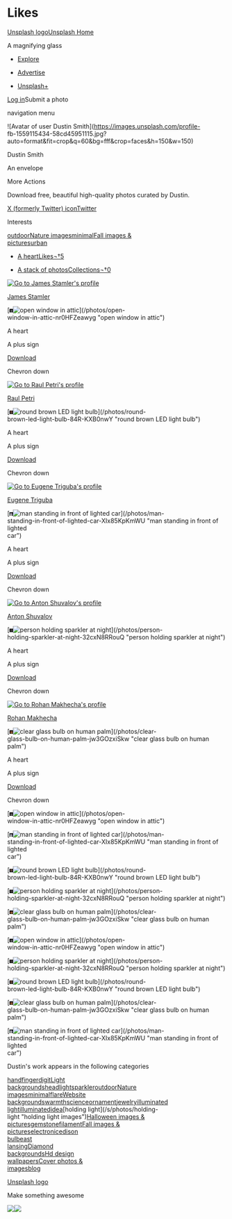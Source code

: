 # Likes

[Unsplash logoUnsplash Home](/ "Home 'Äî Unsplash")

A magnifying glass

  * [Explore](/explore)

  * [Advertise](/advertise)

  * [Unsplash+](/plus)

[Log in](https://unsplash.com/login)Submit a photo

navigation menu

![Avatar of user Dustin Smith](https://images.unsplash.com/profile-  
fb-1559115434-58cd45951115.jpg?auto=format&fit=crop&q=60&bg=fff&crop=faces&h=150&w=150)

Dustin Smith

An envelope

More Actions

Download free, beautiful high-quality photos curated by Dustin.

[X (formerly Twitter) iconTwitter](https://twitter.com/Wh0isdsmith)

Interests

[outdoor](/s/photos/outdoor "outdoor images")[Nature images](/images/nature  
"Nature images")[minimal](/s/photos/minimal "minimal images")[Fall images &  
pictures](/images/nature/fall "Fall images & pictures")[urban](/s/photos/urban  
"urban images")

  * [A heartLikes¬†5](/@whoisdsmith/likes)

  * [A stack of photosCollections¬†0](/@whoisdsmith/collections)

[![Go to James Stamler's  
profile](https://images.unsplash.com/profile-1649439566120-9c4af38981b1?auto=format&fit=crop&q=60&bg=fff&crop=faces&h=32&w=32)](/@jamesstamler)

[James Stamler](/@jamesstamler)

[![](data:image/bmp;base64,Qk32BAAAAAAAADYAAAAoAAAACAAAAAgAAAABABgAAAAAAMAAAAATCwAAEwsAAAAAAAAAAAAAAAAAAAAAJSUlODg4Pz8/OTk5JSUlAAAAAAAACAgIODg4Tk5OVVVVTk5OODg4CAgIAAAAFhYWRUVFXV1dZWVlXV1dRUVFFxcXAAAAGRkZSEhIYGBgaGhoYGBgR0dHGRkZAAAAEBAQPz8/VlZWXV1dVlZWPj4+ERERAAAAAAAAKCgoOzs7QkJCOzs7KCgoAAAAAAAAAAAAAAAAAAAAAAAAAAAAAAAAAAAAAAAAAAAAAAAAAAAAAAAAAAAAAAAAAAAA)![open  
window in  
attic](https://images.unsplash.com/photo-1477233770521-bb91d0dabcde?auto=format&fit=crop&q=80&w=1000&ixlib=rb-4.0.3&ixid=M3wxMjA3fDB8MHxwcm9maWxlLWxpa2VkfDF8fHxlbnwwfHx8fHw%3D)](/photos/open-  
window-in-attic-nr0HFZeawyg "open window in attic")

A heart

A plus sign

[Download](https://unsplash.com/photos/nr0HFZeawyg/download?ixid=M3wxMjA3fDB8MXxhbGx8fHx8fHx8Mnx8MTY5OTIxNTQwMnw&force=true  
"Download photo")

Chevron down

[![Go to Raul Petri's  
profile](https://images.unsplash.com/profile-1626876603287-50a6e65d5dc7image?auto=format&fit=crop&q=60&bg=fff&crop=faces&h=32&w=32)](/@raulpetri)

[Raul Petri](/@raulpetri)

[![](data:image/bmp;base64,Qk32BAAAAAAAADYAAAAoAAAACAAAAAgAAAABABgAAAAAAMAAAAATCwAAEwsAAAAAAAAAAAAAFQAAGAAAHBoAICYcIScbHiAAGBAAEQAAEgAAGggAJioyLThJLThJJi82HR4QFQQADgAAHBAALjZNN0VkNkZjLjtRIigzGBAIDAAAHhMcMjtZPExwO01wMUBdJCw/GhQeDgAAHhMcMTtZO0xwOkxwMT9cJCs+GRQeEgAAHQ8LLDZQNEVmNEVlLDlSISUzFg8PFQAAGwkAJi9DLT1ZLTxXJzBDHh4jEwkAFgAAGwYAIys8KTlSKThQJSw8HBoZEgQA)![round  
brown LED light  
bulb](https://images.unsplash.com/photo-1481127303226-3f47f8af862d?auto=format&fit=crop&q=80&w=1000&ixlib=rb-4.0.3&ixid=M3wxMjA3fDB8MHxwcm9maWxlLWxpa2VkfDJ8fHxlbnwwfHx8fHw%3D)](/photos/round-  
brown-led-light-bulb-84R-KXB0nwY "round brown LED light bulb")

A heart

A plus sign

[Download](https://unsplash.com/photos/84R-KXB0nwY/download?ixid=M3wxMjA3fDB8MXxhbGx8fHx8fHx8Mnx8MTY5OTIxNTQwMnw&force=true  
"Download photo")

Chevron down

[![Go to Eugene Triguba's  
profile](https://images.unsplash.com/profile-1467225614974-3f06cd9580fc?auto=format&fit=crop&q=60&bg=fff&crop=faces&h=32&w=32)](/@eugenetriguba)

[Eugene Triguba](/@eugenetriguba)

[![](data:image/bmp;base64,Qk32BAAAAAAAADYAAAAoAAAACAAAAAgAAAABABgAAAAAAMAAAAATCwAAEwsAAAAAAAAAAAAAAAAAVGJhoKKot7S7nZicWlNOAAAAACwTAB4AaW1osK6yx8LJsKeudGhrMSUAOkIuLi4AeHVsvLa408vSvbK7h3d/Uj86VFA7NC0AeHJmurKz0cfOva+6iXeDV0FDV044Cw0AZWJTpp+evLK3qZumd2N0QSYzPjgZAAAANj8pf3x3lYyOgXR/SjJPAAAAAAAAAAAAAAAAR0w+X1lVRjZEAAAAAAAAAAAAAAAAAAAABicAOTQlAAAAAAAAAAAAAAAA)![man  
standing in front of lighted  
car](https://images.unsplash.com/photo-1475115943564-fd744078e583?auto=format&fit=crop&q=80&w=1000&ixlib=rb-4.0.3&ixid=M3wxMjA3fDB8MHxwcm9maWxlLWxpa2VkfDN8fHxlbnwwfHx8fHw%3D)](/photos/man-  
standing-in-front-of-lighted-car-XIx85KpKmWU "man standing in front of lighted  
car")

A heart

A plus sign

[Download](https://unsplash.com/photos/XIx85KpKmWU/download?ixid=M3wxMjA3fDB8MXxhbGx8fHx8fHx8Mnx8MTY5OTIxNTQwMnw&force=true  
"Download photo")

Chevron down

[![Go to Anton Shuvalov's  
profile](https://images.unsplash.com/profile-1549297927664-5bb196fe33c5?auto=format&fit=crop&q=60&bg=fff&crop=faces&h=32&w=32)](/@a8ka)

[Anton Shuvalov](/@a8ka)

[![](data:image/bmp;base64,Qk32BAAAAAAAADYAAAAoAAAACAAAAAgAAAABABgAAAAAAMAAAAATCwAAEwsAAAAAAAAAAAAAAAIABQgADxEKFRcQFhgRExUODhAICAsAAAIADQ8KHR4eJicpKSosJSYnGxwcDhAMAAIAEhQTJygrMzQ4Njc8MTI3JSYpExUTAAIAFRcXLCwxOTpAPT1ENzg+KSovFRcXAAIAFRcWLCwxOTlAPD1ENzg+KSouFRcWAAIAExQTJygsNDQ6Nzc+MjI4JSYqExUUAAIAEBIPIiMlLS0yMDA1KywwICEjEBIQAAIADhANHyAiKSouLC0xJygsHR4gDxEO)![person  
holding sparkler at  
night](https://images.unsplash.com/photo-1555760244-102669dbce89?auto=format&fit=crop&q=80&w=1000&ixlib=rb-4.0.3&ixid=M3wxMjA3fDB8MHxwcm9maWxlLWxpa2VkfDR8fHxlbnwwfHx8fHw%3D)](/photos/person-  
holding-sparkler-at-night-32cxN8RRouQ "person holding sparkler at night")

A heart

A plus sign

[Download](https://unsplash.com/photos/32cxN8RRouQ/download?ixid=M3wxMjA3fDB8MXxhbGx8fHx8fHx8Mnx8MTY5OTIxNTQwMnw&force=true  
"Download photo")

Chevron down

[![Go to Rohan Makhecha's  
profile](https://images.unsplash.com/profile-1507665994373-0110a2b2f255?auto=format&fit=crop&q=60&bg=fff&crop=faces&h=32&w=32)](/@rohanmakhecha)

[Rohan Makhecha](/@rohanmakhecha)

[![](data:image/bmp;base64,Qk32BAAAAAAAADYAAAAoAAAACAAAAAgAAAABABgAAAAAAMAAAAATCwAAEwsAAAAAAAAAAAAAAAAAAAAAABsAFS85HThOGzVMDCQvAAAAAAMAABggFjFNJURrLE57K0x2HztbBBccCRsxEihHIj5rL1OJNl6YNVySKkl1FyVBDh89FitRJUF0MlaROWKfOGCZLk18HCdKBBExESBFITlnLk2DNViQM1aJKENuFxs8AAAAAAAZFSFBIzZaKD9mJTxgGilGBQAAAAAAAAAAAAAAEQAAFA8ADQAAAAAAAAAAAAAAAAAAAAAAAQAAAwAAAAAAAAAAAAAA)![clear  
glass bulb on human  
palm](https://images.unsplash.com/photo-1507668077129-56e32842fceb?auto=format&fit=crop&q=80&w=1000&ixlib=rb-4.0.3&ixid=M3wxMjA3fDB8MHxwcm9maWxlLWxpa2VkfDV8fHxlbnwwfHx8fHw%3D)](/photos/clear-  
glass-bulb-on-human-palm-jw3GOzxiSkw "clear glass bulb on human palm")

A heart

A plus sign

[Download](https://unsplash.com/photos/jw3GOzxiSkw/download?ixid=M3wxMjA3fDB8MXxhbGx8fHx8fHx8Mnx8MTY5OTIxNTQwMnw&force=true  
"Download photo")

Chevron down

[![](data:image/bmp;base64,Qk32BAAAAAAAADYAAAAoAAAACAAAAAgAAAABABgAAAAAAMAAAAATCwAAEwsAAAAAAAAAAAAAAAAAAAAAJSUlODg4Pz8/OTk5JSUlAAAAAAAACAgIODg4Tk5OVVVVTk5OODg4CAgIAAAAFhYWRUVFXV1dZWVlXV1dRUVFFxcXAAAAGRkZSEhIYGBgaGhoYGBgR0dHGRkZAAAAEBAQPz8/VlZWXV1dVlZWPj4+ERERAAAAAAAAKCgoOzs7QkJCOzs7KCgoAAAAAAAAAAAAAAAAAAAAAAAAAAAAAAAAAAAAAAAAAAAAAAAAAAAAAAAAAAAAAAAAAAAA)![open  
window in  
attic](https://images.unsplash.com/photo-1477233770521-bb91d0dabcde?auto=format&fit=crop&q=80&w=1000&ixlib=rb-4.0.3&ixid=M3wxMjA3fDB8MHxwcm9maWxlLWxpa2VkfDF8fHxlbnwwfHx8fHw%3D)](/photos/open-  
window-in-attic-nr0HFZeawyg "open window in attic")

[![](data:image/bmp;base64,Qk32BAAAAAAAADYAAAAoAAAACAAAAAgAAAABABgAAAAAAMAAAAATCwAAEwsAAAAAAAAAAAAAAAAAVGJhoKKot7S7nZicWlNOAAAAACwTAB4AaW1osK6yx8LJsKeudGhrMSUAOkIuLi4AeHVsvLa408vSvbK7h3d/Uj86VFA7NC0AeHJmurKz0cfOva+6iXeDV0FDV044Cw0AZWJTpp+evLK3qZumd2N0QSYzPjgZAAAANj8pf3x3lYyOgXR/SjJPAAAAAAAAAAAAAAAAR0w+X1lVRjZEAAAAAAAAAAAAAAAAAAAABicAOTQlAAAAAAAAAAAAAAAA)![man  
standing in front of lighted  
car](https://images.unsplash.com/photo-1475115943564-fd744078e583?auto=format&fit=crop&q=80&w=1000&ixlib=rb-4.0.3&ixid=M3wxMjA3fDB8MHxwcm9maWxlLWxpa2VkfDN8fHxlbnwwfHx8fHw%3D)](/photos/man-  
standing-in-front-of-lighted-car-XIx85KpKmWU "man standing in front of lighted  
car")

[![](data:image/bmp;base64,Qk32BAAAAAAAADYAAAAoAAAACAAAAAgAAAABABgAAAAAAMAAAAATCwAAEwsAAAAAAAAAAAAAFQAAGAAAHBoAICYcIScbHiAAGBAAEQAAEgAAGggAJioyLThJLThJJi82HR4QFQQADgAAHBAALjZNN0VkNkZjLjtRIigzGBAIDAAAHhMcMjtZPExwO01wMUBdJCw/GhQeDgAAHhMcMTtZO0xwOkxwMT9cJCs+GRQeEgAAHQ8LLDZQNEVmNEVlLDlSISUzFg8PFQAAGwkAJi9DLT1ZLTxXJzBDHh4jEwkAFgAAGwYAIys8KTlSKThQJSw8HBoZEgQA)![round  
brown LED light  
bulb](https://images.unsplash.com/photo-1481127303226-3f47f8af862d?auto=format&fit=crop&q=80&w=1000&ixlib=rb-4.0.3&ixid=M3wxMjA3fDB8MHxwcm9maWxlLWxpa2VkfDJ8fHxlbnwwfHx8fHw%3D)](/photos/round-  
brown-led-light-bulb-84R-KXB0nwY "round brown LED light bulb")

[![](data:image/bmp;base64,Qk32BAAAAAAAADYAAAAoAAAACAAAAAgAAAABABgAAAAAAMAAAAATCwAAEwsAAAAAAAAAAAAAAAIABQgADxEKFRcQFhgRExUODhAICAsAAAIADQ8KHR4eJicpKSosJSYnGxwcDhAMAAIAEhQTJygrMzQ4Njc8MTI3JSYpExUTAAIAFRcXLCwxOTpAPT1ENzg+KSovFRcXAAIAFRcWLCwxOTlAPD1ENzg+KSouFRcWAAIAExQTJygsNDQ6Nzc+MjI4JSYqExUUAAIAEBIPIiMlLS0yMDA1KywwICEjEBIQAAIADhANHyAiKSouLC0xJygsHR4gDxEO)![person  
holding sparkler at  
night](https://images.unsplash.com/photo-1555760244-102669dbce89?auto=format&fit=crop&q=80&w=1000&ixlib=rb-4.0.3&ixid=M3wxMjA3fDB8MHxwcm9maWxlLWxpa2VkfDR8fHxlbnwwfHx8fHw%3D)](/photos/person-  
holding-sparkler-at-night-32cxN8RRouQ "person holding sparkler at night")

[![](data:image/bmp;base64,Qk32BAAAAAAAADYAAAAoAAAACAAAAAgAAAABABgAAAAAAMAAAAATCwAAEwsAAAAAAAAAAAAAAAAAAAAAABsAFS85HThOGzVMDCQvAAAAAAMAABggFjFNJURrLE57K0x2HztbBBccCRsxEihHIj5rL1OJNl6YNVySKkl1FyVBDh89FitRJUF0MlaROWKfOGCZLk18HCdKBBExESBFITlnLk2DNViQM1aJKENuFxs8AAAAAAAZFSFBIzZaKD9mJTxgGilGBQAAAAAAAAAAAAAAEQAAFA8ADQAAAAAAAAAAAAAAAAAAAAAAAQAAAwAAAAAAAAAAAAAA)![clear  
glass bulb on human  
palm](https://images.unsplash.com/photo-1507668077129-56e32842fceb?auto=format&fit=crop&q=80&w=1000&ixlib=rb-4.0.3&ixid=M3wxMjA3fDB8MHxwcm9maWxlLWxpa2VkfDV8fHxlbnwwfHx8fHw%3D)](/photos/clear-  
glass-bulb-on-human-palm-jw3GOzxiSkw "clear glass bulb on human palm")

[![](data:image/bmp;base64,Qk32BAAAAAAAADYAAAAoAAAACAAAAAgAAAABABgAAAAAAMAAAAATCwAAEwsAAAAAAAAAAAAAAAAAAAAAJSUlODg4Pz8/OTk5JSUlAAAAAAAACAgIODg4Tk5OVVVVTk5OODg4CAgIAAAAFhYWRUVFXV1dZWVlXV1dRUVFFxcXAAAAGRkZSEhIYGBgaGhoYGBgR0dHGRkZAAAAEBAQPz8/VlZWXV1dVlZWPj4+ERERAAAAAAAAKCgoOzs7QkJCOzs7KCgoAAAAAAAAAAAAAAAAAAAAAAAAAAAAAAAAAAAAAAAAAAAAAAAAAAAAAAAAAAAAAAAAAAAA)![open  
window in  
attic](https://images.unsplash.com/photo-1477233770521-bb91d0dabcde?auto=format&fit=crop&q=80&w=1000&ixlib=rb-4.0.3&ixid=M3wxMjA3fDB8MHxwcm9maWxlLWxpa2VkfDF8fHxlbnwwfHx8fHw%3D)](/photos/open-  
window-in-attic-nr0HFZeawyg "open window in attic")

[![](data:image/bmp;base64,Qk32BAAAAAAAADYAAAAoAAAACAAAAAgAAAABABgAAAAAAMAAAAATCwAAEwsAAAAAAAAAAAAAAAIABQgADxEKFRcQFhgRExUODhAICAsAAAIADQ8KHR4eJicpKSosJSYnGxwcDhAMAAIAEhQTJygrMzQ4Njc8MTI3JSYpExUTAAIAFRcXLCwxOTpAPT1ENzg+KSovFRcXAAIAFRcWLCwxOTlAPD1ENzg+KSouFRcWAAIAExQTJygsNDQ6Nzc+MjI4JSYqExUUAAIAEBIPIiMlLS0yMDA1KywwICEjEBIQAAIADhANHyAiKSouLC0xJygsHR4gDxEO)![person  
holding sparkler at  
night](https://images.unsplash.com/photo-1555760244-102669dbce89?auto=format&fit=crop&q=80&w=1000&ixlib=rb-4.0.3&ixid=M3wxMjA3fDB8MHxwcm9maWxlLWxpa2VkfDR8fHxlbnwwfHx8fHw%3D)](/photos/person-  
holding-sparkler-at-night-32cxN8RRouQ "person holding sparkler at night")

[![](data:image/bmp;base64,Qk32BAAAAAAAADYAAAAoAAAACAAAAAgAAAABABgAAAAAAMAAAAATCwAAEwsAAAAAAAAAAAAAFQAAGAAAHBoAICYcIScbHiAAGBAAEQAAEgAAGggAJioyLThJLThJJi82HR4QFQQADgAAHBAALjZNN0VkNkZjLjtRIigzGBAIDAAAHhMcMjtZPExwO01wMUBdJCw/GhQeDgAAHhMcMTtZO0xwOkxwMT9cJCs+GRQeEgAAHQ8LLDZQNEVmNEVlLDlSISUzFg8PFQAAGwkAJi9DLT1ZLTxXJzBDHh4jEwkAFgAAGwYAIys8KTlSKThQJSw8HBoZEgQA)![round  
brown LED light  
bulb](https://images.unsplash.com/photo-1481127303226-3f47f8af862d?auto=format&fit=crop&q=80&w=1000&ixlib=rb-4.0.3&ixid=M3wxMjA3fDB8MHxwcm9maWxlLWxpa2VkfDJ8fHxlbnwwfHx8fHw%3D)](/photos/round-  
brown-led-light-bulb-84R-KXB0nwY "round brown LED light bulb")

[![](data:image/bmp;base64,Qk32BAAAAAAAADYAAAAoAAAACAAAAAgAAAABABgAAAAAAMAAAAATCwAAEwsAAAAAAAAAAAAAAAAAAAAAABsAFS85HThOGzVMDCQvAAAAAAMAABggFjFNJURrLE57K0x2HztbBBccCRsxEihHIj5rL1OJNl6YNVySKkl1FyVBDh89FitRJUF0MlaROWKfOGCZLk18HCdKBBExESBFITlnLk2DNViQM1aJKENuFxs8AAAAAAAZFSFBIzZaKD9mJTxgGilGBQAAAAAAAAAAAAAAEQAAFA8ADQAAAAAAAAAAAAAAAAAAAAAAAQAAAwAAAAAAAAAAAAAA)![clear  
glass bulb on human  
palm](https://images.unsplash.com/photo-1507668077129-56e32842fceb?auto=format&fit=crop&q=80&w=1000&ixlib=rb-4.0.3&ixid=M3wxMjA3fDB8MHxwcm9maWxlLWxpa2VkfDV8fHxlbnwwfHx8fHw%3D)](/photos/clear-  
glass-bulb-on-human-palm-jw3GOzxiSkw "clear glass bulb on human palm")

[![](data:image/bmp;base64,Qk32BAAAAAAAADYAAAAoAAAACAAAAAgAAAABABgAAAAAAMAAAAATCwAAEwsAAAAAAAAAAAAAAAAAVGJhoKKot7S7nZicWlNOAAAAACwTAB4AaW1osK6yx8LJsKeudGhrMSUAOkIuLi4AeHVsvLa408vSvbK7h3d/Uj86VFA7NC0AeHJmurKz0cfOva+6iXeDV0FDV044Cw0AZWJTpp+evLK3qZumd2N0QSYzPjgZAAAANj8pf3x3lYyOgXR/SjJPAAAAAAAAAAAAAAAAR0w+X1lVRjZEAAAAAAAAAAAAAAAAAAAABicAOTQlAAAAAAAAAAAAAAAA)![man  
standing in front of lighted  
car](https://images.unsplash.com/photo-1475115943564-fd744078e583?auto=format&fit=crop&q=80&w=1000&ixlib=rb-4.0.3&ixid=M3wxMjA3fDB8MHxwcm9maWxlLWxpa2VkfDN8fHxlbnwwfHx8fHw%3D)](/photos/man-  
standing-in-front-of-lighted-car-XIx85KpKmWU "man standing in front of lighted  
car")

Dustin's work appears in the following categories

[hand](/s/photos/hand "hand images")[finger](/s/photos/finger "finger  
images")[digit](/s/photos/digit "digit images")[Light  
backgrounds](/backgrounds/colors/light "Light  
backgrounds")[headlight](/s/photos/headlight "headlight  
images")[sparkler](/s/photos/sparkler "sparkler  
images")[outdoor](/s/photos/outdoor "outdoor images")[Nature  
images](/images/nature "Nature images")[minimal](/s/photos/minimal "minimal  
images")[flare](/s/photos/flare "flare images")[Website  
backgrounds](/backgrounds/apps/website "Website  
backgrounds")[warmth](/s/photos/warmth "warmth  
images")[science](/s/photos/science "science  
images")[ornament](/s/photos/ornament "ornament  
images")[jewelry](/s/photos/jewelry "jewelry images")[illuminated  
light](/s/photos/illuminated-light "illuminated light  
images")[illuminated](/s/photos/illuminated "illuminated  
images")[idea](/s/photos/idea "idea images")[holding light](/s/photos/holding-  
light "holding light images")[Halloween images &  
pictures](/images/events/halloween "Halloween images &  
pictures")[gemstone](/s/photos/gemstone "gemstone  
images")[filament](/s/photos/filament "filament images")[Fall images &  
pictures](/images/nature/fall "Fall images &  
pictures")[electronic](/s/photos/electronic "electronic images")[edison  
bulb](/s/photos/edison-bulb "edison bulb images")[east  
lansing](/s/photos/east-lansing "east lansing images")[Diamond  
backgrounds](/backgrounds/art/diamond "Diamond backgrounds")[Hd design  
wallpapers](/wallpapers/design "Hd design wallpapers")[Cover photos &  
images](/images/stock/cover "Cover photos & images")[blog](/s/photos/blog  
"blog images")

[Unsplash logo](/)

Make something awesome

![](https://secure.insightexpressai.com/adServer/adServerESI.aspx?script=false&bannerID=11757573&rnd=1699215402716&redir=https://secure.insightexpressai.com/adserver/1pixel.gif)![](https://secure.insightexpressai.com/adServer/adServerESI.aspx?script=false&bannerID=11758046&rnd=1699215402716&redir=https://secure.insightexpressai.com/adserver/1pixel.gif)
